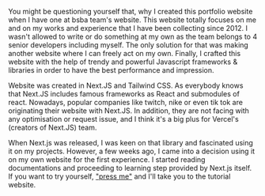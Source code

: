 You might be questioning yourself that, why I created this portfolio website
when I have one at bsba team's website. This website totally focuses on me and
on my works and experience that I have been collecting since 2012. I wasn't
allowed to write or do something at my own as the team belongs to 4 senior
developers including myself. The only solution for that was making another
website where I can freely act on my own. Finally, I crafted this website with
the help of trendy and powerful Javascript frameworks & libraries in order to
have the best performance and impression.

Website was created in Next.JS and Tailwind CSS. As everybody knows that Next.JS
includes famous frameworks as React and submodules of react. Nowadays, popular
companies like twitch, nike or even tik tok are originating their website with
Next.JS. In addition, they are not facing with any optimisation or request
issue, and I think it's a big plus for Vercel's (creators of Next.JS) team.

When Next.js was released, I was keen on that library and fascinated using it on
my projects. However, a few weeks ago, I came into a decision using it on my own
website for the first experience. I started reading documentations and
proceeding to learning step provided by Next.js itself. If you want to try
yourself,
["press me"](https://nextjs.org/learn/basics/create-nextjs-app?utm_source=next-site&utm_medium=homepage-cta&utm_campaign=next-website)
and I'll take you to the tutorial website.
